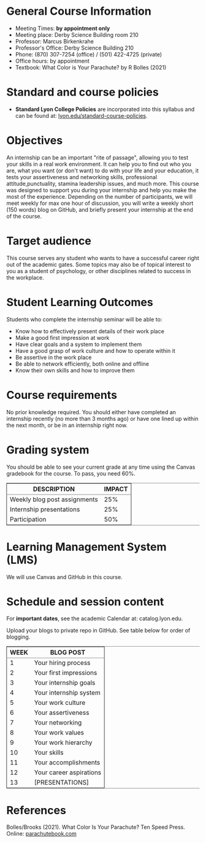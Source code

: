 

# General Course Information

-   Meeting Times: **by appointment only**
-   Meeting place: Derby Science Building room 210
-   Professor: Marcus Birkenkrahe
-   Professor's Office: Derby Science Building 210
-   Phone: (870) 307-7254 (office) / (501) 422-4725 (private)
-   Office hours: by appointment
-   Textbook: What Color is Your Parachute? by R Bolles (2021)


# Standard and course policies

-   **Standard Lyon College Policies** are incorporated into this syllabus
    and can be found at: [lyon.edu/standard-course-policies](http://www.lyon.edu/standard-course-policies).


# Objectives

An internship can be an important "rite of passage", allowing you to
test your skills in a real work environment. It can help you to find
out who you are, what you want (or don't want) to do with your life
and your education, it tests your assertiveness and networking skills,
professional attitude,punctuality, stamina leadership issues, and much
more. This course was designed to support you during your internship
and help you make the most of the experience. Depending on the number
of participants, we will meet weekly for max one hour of discussion,
you will write a weekly short (150 words) blog on GitHub, and briefly
present your internship at the end of the course.


# Target audience

This course serves any student who wants to have a successful career
right out of the academic gates. Some topics may also be of topical
interest to you as a student of psychology, or other disciplines
related to success in the workplace.


# Student Learning Outcomes

Students who complete the internship seminar will be able to:

-   Know how to effectively present details of their work place
-   Make a good first impression at work
-   Have clear goals and a system to implement them
-   Have a good grasp of work culture and how to operate within it
-   Be assertive in the work place
-   Be able to network efficiently, both online and offline
-   Know their own skills and how to improve them


# Course requirements

No prior knowledge required. You should either have completed an
internship recently (no more than 3 months ago) or have one lined up
within the next month, or be in an internship right now.


# Grading system

You should be able to see your current grade at any time using the
Canvas gradebook for the course. To pass, you need 60%.

<table border="2" cellspacing="0" cellpadding="6" rules="groups" frame="hsides">


<colgroup>
<col  class="org-left" />

<col  class="org-right" />
</colgroup>
<thead>
<tr>
<th scope="col" class="org-left">DESCRIPTION</th>
<th scope="col" class="org-right">IMPACT</th>
</tr>
</thead>

<tbody>
<tr>
<td class="org-left">Weekly blog post assignments</td>
<td class="org-right">25%</td>
</tr>


<tr>
<td class="org-left">Internship presentations</td>
<td class="org-right">25%</td>
</tr>


<tr>
<td class="org-left">Participation</td>
<td class="org-right">50%</td>
</tr>
</tbody>
</table>


# Learning Management System (LMS)

We will use Canvas and GitHub in this course.


# Schedule and session content

For **important dates**, see the academic Calendar at: catalog.lyon.edu.

Upload your blogs to private repo in GitHub. See table below for order
of blogging.

<table id="org2c738aa" border="2" cellspacing="0" cellpadding="6" rules="groups" frame="hsides">


<colgroup>
<col  class="org-right" />

<col  class="org-left" />
</colgroup>
<thead>
<tr>
<th scope="col" class="org-right">WEEK</th>
<th scope="col" class="org-left">BLOG POST</th>
</tr>
</thead>

<tbody>
<tr>
<td class="org-right">1</td>
<td class="org-left">Your hiring process</td>
</tr>


<tr>
<td class="org-right">2</td>
<td class="org-left">Your first impressions</td>
</tr>


<tr>
<td class="org-right">3</td>
<td class="org-left">Your internship goals</td>
</tr>


<tr>
<td class="org-right">4</td>
<td class="org-left">Your internship system</td>
</tr>


<tr>
<td class="org-right">5</td>
<td class="org-left">Your work culture</td>
</tr>


<tr>
<td class="org-right">6</td>
<td class="org-left">Your assertiveness</td>
</tr>


<tr>
<td class="org-right">7</td>
<td class="org-left">Your networking</td>
</tr>


<tr>
<td class="org-right">8</td>
<td class="org-left">Your work values</td>
</tr>


<tr>
<td class="org-right">9</td>
<td class="org-left">Your work hierarchy</td>
</tr>


<tr>
<td class="org-right">10</td>
<td class="org-left">Your skills</td>
</tr>


<tr>
<td class="org-right">11</td>
<td class="org-left">Your accomplishments</td>
</tr>


<tr>
<td class="org-right">12</td>
<td class="org-left">Your career aspirations</td>
</tr>


<tr>
<td class="org-right">13</td>
<td class="org-left">[PRESENTATIONS]</td>
</tr>
</tbody>
</table>


# References

Bolles/Brooks (2021). What Color Is Your Parachute? Ten Speed
Press. Online: [parachutebook.com](https://www.parachutebook.com/)

